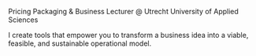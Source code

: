 Pricing Packaging & Business Lecturer @ Utrecht University of Applied Sciences

I create tools that empower you to transform a business idea into a viable, feasible, and sustainable operational model.
